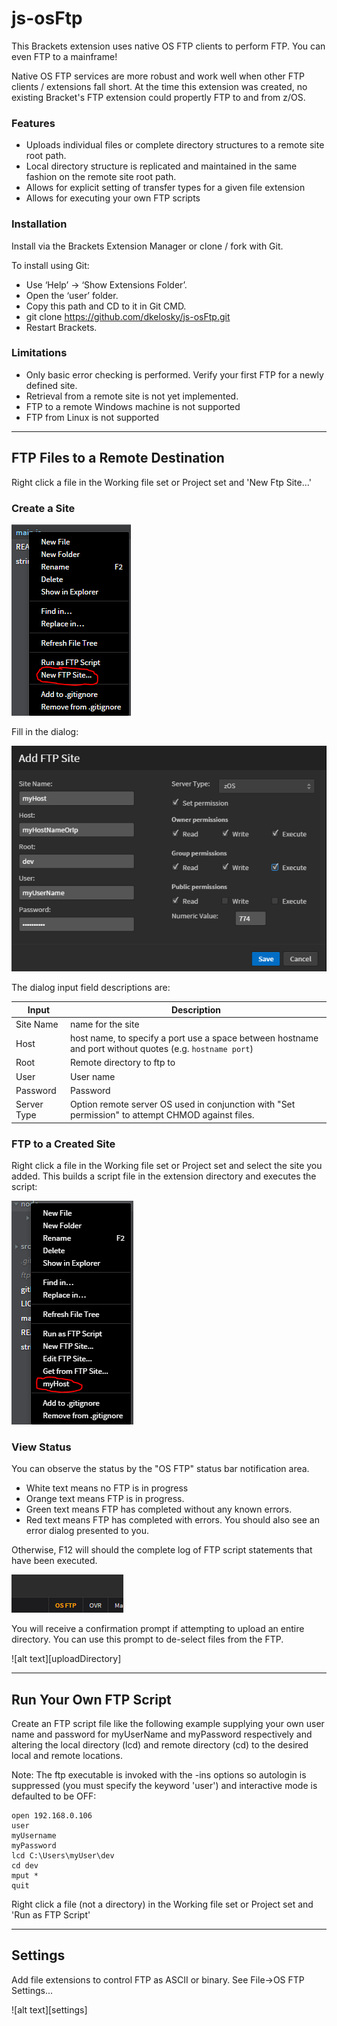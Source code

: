 # js-osFtp

This Brackets extension uses native OS FTP clients to perform FTP.  You can even FTP to a mainframe!  

Native OS FTP services are more robust and work well when other FTP clients / extensions fall short.  At the time this extension was created, no existing Bracket's FTP extension could propertly FTP to and from z/OS.

### Features
* Uploads individual files or complete directory structures to a remote site root path.  
* Local directory structure is replicated and maintained in the same fashion on the remote site root path.  
* Allows for explicit setting of transfer types for a given file extension
* Allows for executing your own FTP scripts

### Installation
Install via the Brackets Extension  Manager or clone / fork with Git.

To install using Git:
* Use ‘Help’ -> ‘Show Extensions Folder’.  
* Open the ‘user’ folder.  
* Copy this path and CD to it in Git CMD.  
* git clone https://github.com/dkelosky/js-osFtp.git
* Restart Brackets.  

### Limitations
* Only basic error checking is performed.  Verify your first FTP for a newly defined site.
* Retrieval from a remote site is not yet implemented.
* FTP to a remote Windows machine is not supported
* FTP from Linux is not supported

--- 
## FTP Files to a Remote Destination

Right click a file in the Working file set or Project set and 'New Ftp Site...'

### Create a Site

![alt text][newFtpSite]

Fill in the dialog:

![alt text][addFtpSite]

The dialog input field descriptions  are:

| Input       | Description                                                                                               |
| ----------- | --------------------------------------------------------------------------------------------------------- |
| Site Name   | name for the site                                                                                         |
| Host        | host name, to specify a port use a space between hostname and port without quotes (e.g. `hostname port`)  |
| Root        | Remote directory to ftp to                                                                                |
| User        | User name                                                                                                 |
| Password    | Password                                                                                                  |
| Server Type | Option remote server OS used in conjunction with "Set permission" to attempt CHMOD against files.         |

### FTP to a Created Site

Right click a file in the Working file set or Project set and select the site you added.  This builds
a script file in the extension directory and executes the script:

![alt text][runSite]

### View Status

You can observe the status by the "OS FTP" status bar notification area.  
* White text means no FTP is in progress
* Orange text means FTP is in progress.
* Green text means FTP has completed without any known errors.
* Red text means FTP has completed with errors.  You should also see an error dialog presented to you.

Otherwise, F12 will should the complete log of FTP script statements that have been executed. 

![alt text][status]

You will receive a confirmation prompt if attempting to upload an entire directory.  You can use this prompt to de-select 
files from the FTP.

![alt text][uploadDirectory]

---

## Run Your Own FTP Script

Create an FTP script file like the following example supplying your own user name and password for myUserName and myPassword respectively and altering the local directory (lcd) and remote directory (cd) to the desired local and remote locations.

Note: The ftp executable is invoked with the -ins options so autologin is suppressed (you must specify the keyword 'user') and interactive mode is defaulted to be OFF:

    open 192.168.0.106
    user 
    myUsername
    myPassword
    lcd C:\Users\myUser\dev
    cd dev
    mput *
    quit
  
Right click a file (not a directory) in the Working file set or Project set and 'Run as FTP Script'

---

## Settings

Add file extensions to control FTP as ASCII or binary.  See File->OS FTP Settings...

![alt text][settings]

[newFtpSite]: https://github.com/dkelosky/js-osFtp/blob/master/images/newFtpSite.PNG "New Ftp Site..."
[addFtpSite]: https://github.com/dkelosky/js-osFtp/blob/master/images/addFtpSite.PNG "Add Ftp Site"
[runSite]: https://github.com/dkelosky/js-osFtp/blob/master/images/runSite.PNG "Run Site"
[directoryUpload]: https://github.com/dkelosky/js-osFtp/blob/master/images/directoryUpload.PNG "Settings"
[status]: https://github.com/dkelosky/js-osFtp/blob/master/images/status.PNG "Status"
